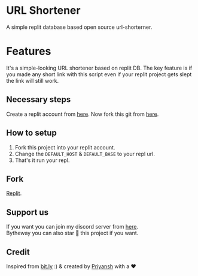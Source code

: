 # URL Shortener
A simple replit database based open source url-shorterner.
# Features
It's a simple-looking URL shortener based on replit DB. The key feature is if you made any short link with this script even if your replit project gets slept the link will still work.
## Necessary steps
Create a replit account from [here](https://replit.com/). Now fork this git from [here](https://repl.it/github/priyanshdotxyz/u).
## How to setup
1. Fork this project into your replit account.
2. Change the `DEFAULT_HOST` & `DEFAULT_BASE` to your repl url.
3. That's it run your repl.
## Fork
[Replit](https://repl.it/github/priyanshdotxyz/url-shortener).
## Support us
If you want you can join my discord server from [here](https://www.priyansh.xyz/discord).<br/>
Bytheway you can also star 🌟 this project if you want.
## Credit
Inspired from [bit.ly](https://bit.ly) :) & created by [Priyansh](https://www.priyansh.xyz) with a ❤
